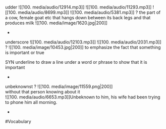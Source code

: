 udder ![[100. media/audio/12914.mp3]] ![[100. media/audio/11293.mp3]] ![[100. media/audio/8699.mp3]] ![[100. media/audio/5381.mp3]]
?
the part of a cow, female goat etc that hangs down between its back legs and that produces milk
![[100. media/image/1620.jpg|200]]
<!--SR:!2025-10-27,4,270-->
-

underscore ![[100. media/audio/12103.mp3]] ![[100. media/audio/2031.mp3]]
?
![[100. media/image/10453.jpg|200]]
to emphasize the fact that something is important or true 

SYN underline
to draw a line under a word or phrase to show that it is important
<!--SR:!2025-10-26,3,250-->
-
unbeknownst
?
![[100. media/image/11559.png|200]]  
without that person knowing about it  
![[100. media/audio/6653.mp3]]Unbeknown to him, his wife had been trying to phone him all morning.
<!--SR:!2025-10-31,1,230-->
-

#Vocabulary
